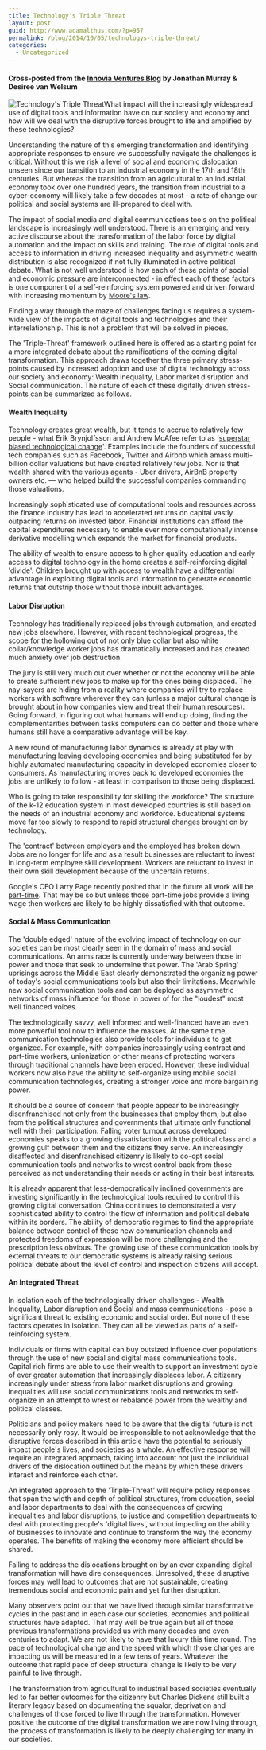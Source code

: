 ```yaml
---
title: Technology's Triple Threat
layout: post
guid: http://www.adamalthus.com/?p=957
permalink: /blog/2014/10/05/technologys-triple-threat/
categories:
  - Uncategorized
---
```

#### Cross-posted from the <a href="http://innoviaventures.com/technologys-triple-threat/" target="_blank">Innovia Ventures Blog</a> by Jonathan Murray & Desiree van Welsum

<img class="alignleft  wp-image-6700" src="http://i2.wp.com/innoviaventures.com/wp-content/uploads/Technologys-Triple-Threat-300x300.png?resize=242%2C242" alt="Technology's Triple Threat" data-recalc-dims="1" />What impact will the increasingly widespread use of digital tools and information have on our society and economy and how will we deal with the disruptive forces brought to life and amplified by these technologies?

Understanding the nature of this emerging transformation and identifying appropriate responses to ensure we successfully navigate the challenges is critical. Without this we risk a level of social and economic dislocation unseen since our transition to an industrial economy in the 17th and 18th centuries. But whereas the transition from an agricultural to an industrial economy took over one hundred years, the transition from industrial to a cyber-economy will likely take a few decades at most - a rate of change our political and social systems are ill-prepared to deal with.

<!--more-->

The impact of social media and digital communications tools on the political landscape is increasingly well understood. There is an emerging and very active discourse about the transformation of the labor force by digital automation and the impact on skills and training. The role of digital tools and access to information in driving increased inequality and asymmetric wealth distribution is also recognized if not fully illuminated in active political debate. What is not well understood is how each of these points of social and economic pressure are interconnected - in effect each of these factors is one component of a self-reinforcing system powered and driven forward with increasing momentum by <a href="http://en.wikipedia.org/wiki/Moore's_law" target="_blank">Moore's law</a>.

Finding a way through the maze of challenges facing us requires a system-wide view of the impacts of digital tools and technologies and their interrelationship. This is not a problem that will be solved in pieces.

The 'Triple-Threat' framework outlined here is offered as a starting point for a more integrated debate about the ramifications of the coming digital transformation. This approach draws together the three primary stress-points caused by increased adoption and use of digital technology across our society and economy: Wealth inequality, Labor market disruption and Social communication. The nature of each of these digitally driven stress-points can be summarized as follows.

#### Wealth Inequality

Technology creates great wealth, but it tends to accrue to relatively few people - what Erik Brynjolfsson and Andrew McAfee refer to as '<a href="http://www.theatlantic.com/business/archive/2011/10/why-workers-are-losing-the-war-against-machines/247278/?single_page=true" target="_blank">superstar biased technological change</a>'. Examples include the founders of successful tech companies such as Facebook, Twitter and Airbnb which amass multi-billion dollar valuations but have created relatively few jobs. Nor is that wealth shared with the various agents - Uber drivers, AirBnB property owners etc. &mdash; who helped build the successful companies commanding those valuations.

Increasingly sophisticated use of computational tools and resources across the finance industry has lead to accelerated returns on capital vastly outpacing returns on invested labor. Financial institutions can afford the capital expenditures necessary to enable ever more computationally intense derivative modelling which expands the market for financial products.

The ability of wealth to ensure access to higher quality education and early access to digital technology in the home creates a self-reinforcing digital 'divide'. Children brought up with access to wealth have a differential advantage in exploiting digital tools and information to generate economic returns that outstrip those without those inbuilt advantages.

#### Labor Disruption

Technology has traditionally replaced jobs through automation, and created new jobs elsewhere. However, with recent technological progress, the scope for the hollowing out of not only blue collar but also white collar/knowledge worker jobs has dramatically increased and has created much anxiety over job destruction.

The jury is still very much out over whether or not the economy will be able to create sufficient new jobs to make up for the ones being displaced. The nay-sayers are hiding from a reality where companies will try to replace workers with software wherever they can (unless a major cultural change is brought about in how companies view and treat their human resources). Going forward, in figuring out what humans will end up doing, finding the complementarities between tasks computers can do better and those where humans still have a comparative advantage will be key.

A new round of manufacturing labor dynamics is already at play with manufacturing leaving developing economies and being substituted for by highly automated manufacturing capacity in developed economies closer to consumers. As manufacturing moves back to developed economies the jobs are unlikely to follow - at least in comparison to those being displaced.

Who is going to take responsibility for skilling the workforce? The structure of the k-12 education system in most developed countries is still based on the needs of an industrial economy and workforce. Educational systems move far too slowly to respond to rapid structural changes brought on by technology.

The 'contract' between employers and the employed has broken down. Jobs are no longer for life and as a result businesses are reluctant to invest in long-term employee skill development. Workers are reluctant to invest in their own skill development because of the uncertain returns.

Google's CEO Larry Page recently posited that in the future all work will be <a href="http://recode.net/2014/07/05/the-future-of-the-workforce-may-be-part-time-says-google-ceo-larry-page/" target="_blank">part-time</a>. That may be so but unless those part-time jobs provide a living wage then workers are likely to be highly dissatisfied with that outcome.

#### Social & Mass Communication

The 'double edged' nature of the evolving impact of technology on our societies can be most clearly seen in the domain of mass and social communications. An arms race is currently underway between those in power and those that seek to undermine that power. The 'Arab Spring' uprisings across the Middle East clearly demonstrated the organizing power of today's social communications tools but also their limitations. Meanwhile new social communication tools and can be deployed as asymmetric networks of mass influence for those in power of for the "loudest" most well financed voices.

The technologically savvy, well informed and well-financed have an even more powerful tool now to influence the masses. At the same time, communication technologies also provide tools for individuals to get organized. For example, with companies increasingly using contract and part-time workers, unionization or other means of protecting workers through traditional channels have been eroded. However, these individual workers now also have the ability to self-organize using mobile social communication technologies, creating a stronger voice and more bargaining power.

It should be a source of concern that people appear to be increasingly disenfranchised not only from the businesses that employ them, but also from the political structures and governments that ultimate only functional well with their participation. Falling voter turnout across developed economies speaks to a growing dissatisfaction with the political class and a growing gulf between them and the citizens they serve. An increasingly disaffected and disenfranchised citizenry is likely to co-opt social communication tools and networks to wrest control back from those perceived as not understanding their needs or acting in their best interests.

It is already apparent that less-democratically inclined governments are investing significantly in the technological tools required to control this growing digital conversation. China continues to demonstrated a very sophisticated ability to control the flow of information and political debate within its borders. The ability of democratic regimes to find the appropriate balance between control of these new communication channels and protected freedoms of expression will be more challenging and the prescription less obvious. The growing use of these communication tools by external threats to our democratic systems is already raising serious political debate about the level of control and inspection citizens will accept.

#### An Integrated Threat

In isolation each of the technologically driven challenges - Wealth Inequality, Labor disruption and Social and mass communications - pose a significant threat to existing economic and social order. But none of these factors operates in isolation. They can all be viewed as parts of a self-reinforcing system.

Individuals or firms with capital can buy outsized influence over populations through the use of new social and digital mass communications tools. Capital rich firms are able to use their wealth to support an investment cycle of ever greater automation that increasingly displaces labor. A citizenry increasingly under stress from labor market disruptions and growing inequalities will use social communications tools and networks to self-organize in an attempt to wrest or rebalance power from the wealthy and political classes.

Politicians and policy makers need to be aware that the digital future is not necessarily only rosy. It would be irresponsible to not acknowledge that the disruptive forces described in this article have the potential to seriously impact people's lives, and societies as a whole. An effective response will require an integrated approach, taking into account not just the individual drivers of the dislocation outlined but the means by which these drivers interact and reinforce each other.

An integrated approach to the 'Triple-Threat' will require policy responses that span the width and depth of political structures, from education, social and labor departments to deal with the consequences of growing inequalities and labor disruptions, to justice and competition departments to deal with protecting people's 'digital lives', without impeding on the ability of businesses to innovate and continue to transform the way the economy operates. The benefits of making the economy more efficient should be shared.

Failing to address the dislocations brought on by an ever expanding digital transformation will have dire consequences. Unresolved, these disruptive forces may well lead to outcomes that are not sustainable, creating tremendous social and economic pain and yet further disruption.

Many observers point out that we have lived through similar transformative cycles in the past and in each case our societies, economies and political structures have adapted. That may well be true again but all of those previous transformations provided us with many decades and even centuries to adapt. We are not likely to have that luxury this time round. The pace of technological change and the speed with which those changes are impacting us will be measured in a few tens of years. Whatever the outcome that rapid pace of deep structural change is likely to be very painful to live through.

The transformation from agricultural to industrial based societies eventually led to far better outcomes for the citizenry but Charles Dickens still built a literary legacy based on documenting the squalor, deprivation and challenges of those forced to live through the transformation. However positive the outcome of the digital transformation we are now living through, the process of transformation is likely to be deeply challenging for many in our societies.
